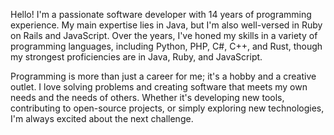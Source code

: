 Hello! I'm a passionate software developer with 14 years of programming experience. My main expertise lies in Java, but I'm also well-versed in Ruby on Rails and JavaScript. Over the years, I've honed my skills in a variety of programming languages, including Python, PHP, C#, C++, and Rust, though my strongest proficiencies are in Java, Ruby, and JavaScript.

Programming is more than just a career for me; it's a hobby and a creative outlet. I love solving problems and creating software that meets my own needs and the needs of others. Whether it's developing new tools, contributing to open-source projects, or simply exploring new technologies, I'm always excited about the next challenge.
